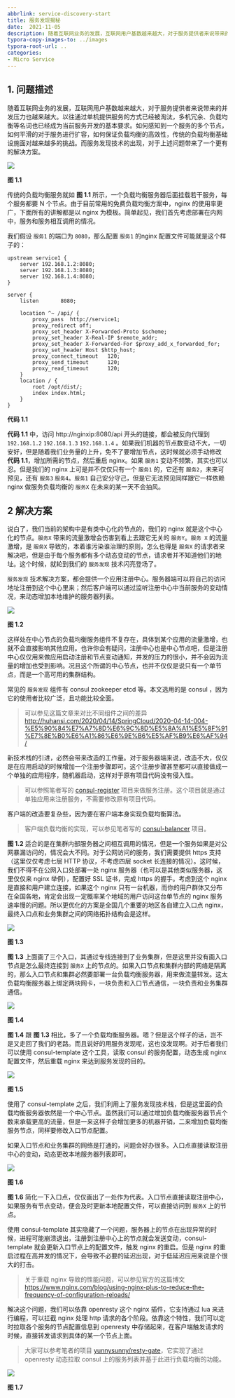 ```yaml
---
abbrlink: service-discovery-start
title: 服务发现揭秘
date:  2021-11-05
description: 随着互联网业务的发展，互联网用户基数越来越大，对于服务提供者来说带来的并发压力也越来越大。以往通过单机提供服务的方式已经被淘汰，多机冗余、负载均衡等名词也已经成为当前服务开发的基本要求。如何感知到一个服务的多个节点，如何平滑的对于服务进行扩容，如何保证负载均衡的高效性，传统的负载均衡基础设施面对越来越多的挑战。而服务发现技术的出现，对于上述问题带来了一个更有的解决方案。
typora-copy-images-to: ../images
typora-root-url: ..
categories:
- Micro Service
---
```


## 1. 问题描述

随着互联网业务的发展，互联网用户基数越来越大，对于服务提供者来说带来的并发压力也越来越大。以往通过单机提供服务的方式已经被淘汰，多机冗余、负载均衡等名词也已经成为当前服务开发的基本要求。如何感知到一个服务的多个节点，如何平滑的对于服务进行扩容，如何保证负载均衡的高效性，传统的负载均衡基础设施面对越来越多的挑战。而服务发现技术的出现，对于上述问题带来了一个更有的解决方案。

![](images/balancer_classic.png)

**图 1.1**

传统的负载均衡服务就如 **图 1.1** 所示，一个负载均衡服务器后面挂载若干服务，每个服务都要 N 个节点。由于目前常用的免费负载均衡方案中，nginx 的使用率更广，下面所有的讲解都是以 nginx 为模板。简单起见，我们首先考虑部署在内网中，服务和服务相互调用的情况。

我们假设 `服务1` 的端口为 `8080`，那么配置 `服务1` 的nginx 配置文件可能就是这个样子的：

```nginx
upstream service1 {
    server 192.168.1.2:8080;
    server 192.168.1.3:8080;
    server 192.168.1.4:8080;
}

server {
    listen       8080;

    location ^~ /api/ {
        proxy_pass  http://service1;
        proxy_redirect off;
        proxy_set_header X-Forwarded-Proto $scheme;
        proxy_set_header X-Real-IP $remote_addr;
        proxy_set_header X-Forwarded-For $proxy_add_x_forwarded_for;    
        proxy_set_header Host $http_host;
        proxy_connect_timeout   120;
        proxy_send_timeout      120;
        proxy_read_timeout      120;
    }
    location / {
        root /opt/dist/;
        index index.html;
    }
}
```

**代码 1.1**

**代码 1.1** 中，访问 http://nginxip:8080/api 开头的链接，都会被反向代理到 `192.168.1.2` `192.168.1.3` `192.168.1.4` 。如果我们机器的节点数变动不大，一切安好，但是随着我们业务量的上升，免不了要增加节点，这时候就必须手动修改 **代码 1.1**，增加所需的节点，然后重启 nginx。如果 `服务1` 变动不频繁，其实也可以忍。但是我们的 nginx 上可是并不仅仅只有一个 `服务1` 的，它还有 `服务2`，未来可预见，还有 `服务3` `服务4`。`服务1` 自己安分守己，但是它无法预见同样跟它一样依赖 nginx 做服务负载均衡的 `服务X` 在未来的某一天不会抽风。

## 2 解决方案

说白了，我们当前的架构中是有类中心化的节点的，我们的 nginx 就是这个中心化的节点。`服务X` 带来的流量激增会伤害到看上去跟它无关的 `服务Y`。`服务 X` 的流量激增，是 `服务X` 导致的，本着谁污染谁治理的原则，怎么也得是 `服务X` 的请求者来解决吧，但是由于每个服务都有多个动态变动的节点，请求者并不知道他们的地址。这个时候，就轮到我们的 `服务发现` 技术闪亮登场了。

`服务发现` 技术解决方案，都会提供一个应用注册中心。服务器端可以将自己的访问地址注册到这个中心里来；然后客户端可以通过监听注册中心中当前服务的变动情况，来动态增加本地维护的服务器列表。

![](images/register_and_watch.png)

**图 1.2**

这样处在中心节点的负载均衡服务组件不复存在，具体到某个应用的流量激增，也就不会直接影响其他应用。也许你会有疑问，注册中心也是中心节点吧，但是注册中心仅仅用来做应用启动注册和节点变动通知，并发的压力的很小，并不会因为流量的增加也受到影响。况且这个所谓的中心节点，也并不仅仅是说只有一个单节点，而是一个高可用的集群结构。

常见的 `服务发现` 组件有 consul zookeeper etcd 等。本文选用的是 consul ，因为它的使用者比较广泛，且功能比较全面。

> 可以参见这篇文章来对比不同组件之间的差异 http://huhansi.com/2020/04/14/SpringCloud/2020-04-14-004-%E5%90%84%E7%A7%8D%E6%9C%8D%E5%8A%A1%E5%8F%91%E7%8E%B0%E6%A1%86%E6%9E%B6%E5%AF%B9%E6%AF%94/

新技术栈的引进，必然会带来改造的工作量。对于服务器端来说，改造不大，仅仅是在应用启动的时候增加一个注册步骤即可。这个注册步骤甚至都可以直接做成一个单独的应用程序，随机器启动，这样对于原有项目代码没有侵入性。

> 可以参照笔者写的 [consul-register](https://github.com/yunnysunny/consul-register) 项目来做服务注册。这个项目就是通过单独应用来注册服务，不需要修改原有项目代码。

客户端的改造要复杂些，因为要在客户端本身实现负载均衡算法。

> 客户端负载均衡的实现，可以参见笔者写的 [consul-balancer](https://github.com/yunnysunny/consul-balancer) 项目。

**图 1.2** 适合的是在集群内部服务器之间相互调用的情况，但是一个服务如果是对公网暴漏访问的，情况会大不同。对于公网访问的服务，我们需要提供 https 支持（这里仅仅考虑七层 HTTP 协议，不考虑四层 socket 长连接的情况）。这时候，我们不得不在公网入口处部署一处 nginx 服务器（也可以是其他类似服务器，这里仅仅来 nginx 举例），配置好 SSL 证书，完成 https 的握手。考虑到这个 nginx 是直接和用户建立连接，如果这个 nginx 只有一台机器，而你的用户群体又分布在全国各地，肯定会出现一定概率某个地域的用户访问这台单节点的 nginx 服务速率慢的问题。所以更优化的方案是全国几个重要的地区各自建立入口点 nginx，最终入口点和业务集群之间的网络拓扑结构会是这样。

![](images/edge_to_cluster.png)

**图 1.3**

**图 1.3** 上面画了三个入口，其通过专线连接到了业务集群，但是这里并没有画入口节点是怎么最终连接到 `服务X` 上的节点的。如果入口节点和集群内部的网络是隔离的，那么入口节点和集群必然要部署一台负载均衡服务器，用来做流量转发。这太负载均衡服务器上绑定两块网卡，一块负责和入口节点通信，一块负责和业务集群通信。

![](images/edge_to_balancer.png)

**图 1.4**

**图 1.4** 跟 **图 1.3** 相比，多了一个负载均衡服务器。嗯？但是这个样子的话，岂不是又走回了我们的老路。而且说好的用服务发现呢，这也没发现啊。对于后者我们可以使用 consul-template 这个工具，读取 consul 的服务配置，动态生成 nginx 配置文件，然后重载 nginx 来达到服务发现的目的。

![](images/consul_template_in_cluster.png)

**图 1.5**

使用了 consul-template 之后，我们利用上了服务发现技术栈，但是这里面的负载均衡服务器依然是一个中心节点。虽然我们可以通过增加负载均衡服务器节点个数来承载更高的流量，但是一来这样子会增加更多的机器开销，二来增加负载均衡服务节点，同样要修改入口节点配置。

如果入口节点和业务集群的网络是打通的，问题会好办很多。入口点直接读取注册中心的变动，动态更改本地服务器列表即可。

![](images/private_line_with_service_discovery.png)

**图 1.6**

**图 1.6** 简化一下入口点，仅仅画出了一处作为代表。入口节点直接读取注册中心，如果服务有节点变动，便会及时更新本地配置文件，可以直接访问到 `服务X` 上的节点。

使用 consul-template 其实隐藏了一个问题，服务器上的节点在出现异常的时候，进程可能崩溃退出，注册到注册中心上的节点就会发送变动，consul-template 就会更新入口节点上的配置文件，触发 nginx 的重启。但是 nginx 的重启过程在高并发的情况下，会导致不必要的延迟出现，对于低延迟应用来说是个很大的打击。

> 关于重载 nginx 导致的性能问题，可以参见官方的这篇博文 https://www.nginx.com/blog/using-nginx-plus-to-reduce-the-frequency-of-configuration-reloads/

解决这个问题，我们可以依靠 openresty 这个 nginx 插件，它支持通过 lua 来进行编程，可以拦截 nginx 处理 http 请求的各个阶段。依靠这个特性，我们可以定时拉取各个服务的节点配置信息到 openresty 中存储起来，在客户端触发请求的时候，直接转发请求到具体的某一个节点上面。

> 大家可以参考笔者的项目 [yunnysunny/resty-gate](https://github.com/yunnysunny/resty-gate)，它实现了通过 openresty 动态拉取 consul 上的服务列表并基于此进行负载均衡的功能。

![](images/consul_with_openresty.png)

**图 1.7**










